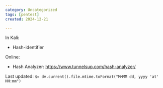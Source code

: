 ```yaml
---
category: Uncategorized
tags: [pentest]
created: 2024-12-21

---
```

In Kali: 

- Hash-identifier

Online: 

- Hash Analyzer: https://www.tunnelsup.com/hash-analyzer/


Last updated: `$= dv.current().file.mtime.toFormat("MMMM dd, yyyy 'at' HH:mm")`
